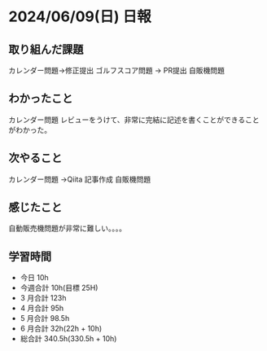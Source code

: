 # 2024/06/09(日) 日報

## 取り組んだ課題

カレンダー問題→修正提出
ゴルフスコア問題 → PR提出
自販機問題

## わかったこと
カレンダー問題 レビューをうけて、非常に完結に記述を書くことができることがわかった。

## 次やること
カレンダー問題 →Qiita 記事作成
自販機問題

## 感じたこと
自動販売機問題が非常に難しい。。。。


## 学習時間

- 今日 10h
- 今週合計 10h(目標 25H)
- 3 月合計 123h
- 4 月合計 95h
- 5 月合計 98.5h
- 6 月合計 32h(22h + 10h)
- 総合計 340.5h(330.5h + 10h)
